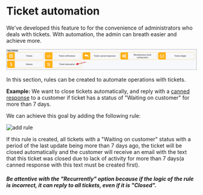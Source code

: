 Ticket automation
=============
We've developed this feature to for the convenience of administrators who deals with tickets. With automation, the admin can breath easier and achieve more.

![icon](icon.png)

In this section, rules can be created to automate operations with tickets.

**Example:** We want to close tickets automatically, and reply with a [canned response](../ticket_canned_responses/responses.md) to a customer if ticket has a status of "Waiting on customer" for more than 7 days.

We can achieve this goal by adding the following rule:

![add rule](add_rule.png)

If this rule is created, all tickets with a "Waiting on customer" status with a period of the last update being more than 7 days ago, the ticket will be closed automatically and the customer will receive an email with the text that this ticket was closed due to lack of activity for more than 7 days(a canned response with this text must be created first).

##### Be attentive with the "Recurrently" option because if the logic of the rule is incorrect, it can reply to all tickets, even if it is "Closed".
